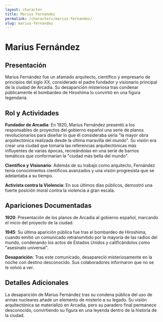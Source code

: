 ```yaml
---
layout: character
title: Marius Fernandez
permalink: /characters/marius-fernandez/
slug: marius-fernandez
---
```


# Marius Fernández

## Presentación

Marius Fernández fue un afamado arquitecto, científico y empresario de principios del siglo XX, considerado el padre fundador y visionario principal de la ciudad de Arcadia. Su desaparición misteriosa tras condenar públicamente el bombardeo de Hiroshima lo convirtió en una figura legendaria.

## Rol y Actividades

**Fundador de Arcadia**: En 1920, Marius Fernández presentó a los responsables de proyectos del gobierno español una serie de planos revolucionarios para diseñar lo que él consideraba sería "la mayor obra arquitectónica realizada desde la última maravilla del mundo". Su visión era crear una ciudad que tomaría las referencias arquitectónicas más influyentes de varias épocas, recreándolas en una serie de barrios temáticos que conformarían la "ciudad más bella del mundo".

**Científico y Visionario**: Además de su trabajo como arquitecto, Fernández tenía conocimientos científicos avanzados y una visión progresista que se adelantaba a su tiempo.

**Activista contra la Violencia**: En sus últimos días públicos, demostró una fuerte posición moral contra la violencia a gran escala.

## Apariciones Documentadas

**1920**: Presentación de los planos de Arcadia al gobierno español, marcando el inicio del proyecto de la ciudad.

**1945**: Su última aparición pública fue tras el bombardeo de Hiroshima, cuando emitió un comunicado retransmitido por la mayoría de las radios del mundo, condenando los actos de Estados Unidos y calificándolos como "asesinato universal".

**Desaparición**: Tras este comunicado, desapareció misteriosamente en la noche con destino desconocido. Sus colaboradores informaron que no se le volvió a ver.

## Detalles Adicionales

La desaparición de Marius Fernández tras su condena pública del uso de armas nucleares añade un elemento de misterio a su legado. Su visión arquitectónica se materializó en Arcadia, pero su paradero final permanece desconocido, convirtiendo su figura en una leyenda dentro de la historia de la ciudad.